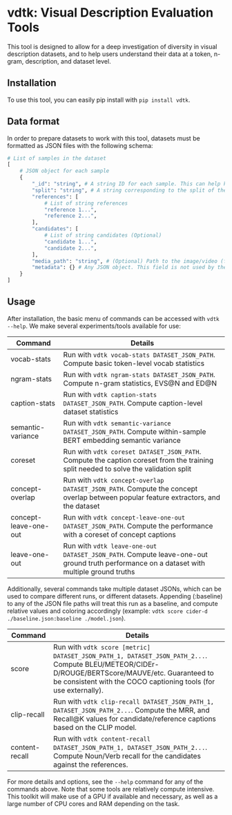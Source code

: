 # vdtk: Visual Description Evaluation Tools

This tool is designed to allow for a deep investigation of diversity in visual description datasets, and to help users
understand their data at a token, n-gram, description, and dataset level.

## Installation

To use this tool, you can easily pip install with `pip install vdtk`.

## Data format

In order to prepare datasets to work with this tool, datasets must be formatted as JSON files with the following schema:

```python
# List of samples in the dataset
[
    # JSON object for each sample
    {
        "_id": "string", # A string ID for each sample. This can help keep track of samples during use.
        "split": "string", # A string corresponding to the split of the data. Default splits are "train", "validate" and "test"
        "references": [
            # List of string references
            "reference 1...",
            "reference 2...",
        ],
        "candidates": [
            # List of string candidates (Optional)
            "candidate 1...",
            "candidate 2...",
        ],
        "media_path": "string", # (Optional) Path to the image/video (for image/video based metrics, recall experiemnts, etc.)
        "metadata": {} # Any JSON object. This field is not used by the toolkit at this time.
    }
]
```

## Usage

After installation, the basic menu of commands can be accessed with `vdtk --help`. We make several experiments/tools
available for use:

| Command | Details |
| ----------- | ----------- |
| vocab-stats | Run with `vdtk vocab-stats DATASET_JSON_PATH`. Compute basic token-level vocab statistics |
| ngram-stats | Run with `vdtk ngram-stats DATASET_JSON_PATH`. Compute n-gram statistics, EVS@N and ED@N  |
| caption-stats | Run with `vdtk caption-stats DATASET_JSON_PATH`. Compute caption-level dataset statistics  |
| semantic-variance | Run with `vdtk semantic-variance DATASET_JSON_PATH`. Compute within-sample BERT embedding semantic variance |
| coreset | Run with `vdtk coreset DATASET_JSON_PATH`. Compute the caption coreset from the training split needed to solve the validation split |
| concept-overlap | Run with `vdtk concept-overlap DATASET_JSON_PATH`. Compute the concept overlap between popular feature extractors, and the dataset |
| concept-leave-one-out | Run with `vdtk concept-leave-one-out DATASET_JSON_PATH`. Compute the performance with a coreset of concept captions |
| leave-one-out | Run with `vdtk leave-one-out DATASET_JSON_PATH`. Compute leave-one-out ground truth performance on a dataset with multiple ground truths |

Additionally, several commands take multiple dataset JSONs, which can be used to compare different runs, or different datasets. Appending (:baseline) to any
of the JSON file paths will treat this run as a baseline, and compute relative values and coloring accordingly (example: `vdtk score cider-d ./baseline.json:baseline ./model.json`).

| Command | Details |
| ----------- | ----------- |
| score | Run with `vdtk score [metric] DATASET_JSON_PATH_1, DATASET_JSON_PATH_2...`. Compute BLEU/METEOR/CIDEr-D/ROUGE/BERTScore/MAUVE/etc. Guaranteed to be consistent with the COCO captioning tools (for use externally). |
| clip-recall | Run with `vdtk clip-recall DATASET_JSON_PATH_1, DATASET_JSON_PATH_2...`. Compute the MRR, and Recall@K values for candidate/reference captions based on the CLIP model. |
| content-recall | Run with `vdtk content-recall DATASET_JSON_PATH_1, DATASET_JSON_PATH_2...`. Compute Noun/Verb recall for the candidates against the references. |

For more details and options, see the `--help` command for any of the commands above. Note that some tools are relatively
compute intensive. This toolkit will make use of a GPU if available and necessary, as well as a large number of CPU cores
and RAM depending on the task.
